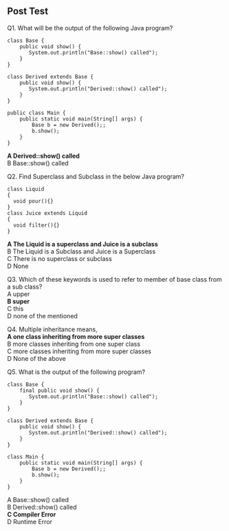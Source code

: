 ## Post Test

Q1. What will be the output of the following Java program?<br>

```
class Base {
    public void show() {
       System.out.println("Base::show() called");
    }
}
  
class Derived extends Base {
    public void show() {
       System.out.println("Derived::show() called");
    }
}
  
public class Main {
    public static void main(String[] args) {
        Base b = new Derived();;
        b.show();
    }
}
```

**A Derived::show() called**<br>
B Base::show() called<br>


Q2. Find Superclass and Subclass in the below Java program?<br>
```
class Liquid
{
  void pour(){}
}
class Juice extends Liquid
{
  void filter(){}
}
```
**A The Liquid is a superclass and Juice is a subclass**<br>
B The Liquid is a Subclass and Juice is a Superclass<br>
C There is no superclass or subclass<br>
D None<br>

Q3. Which of these keywords is used to refer to member of base class from a sub class?<br>
A upper<br>
**B super**<br>
C this<br>
D none of the mentioned<br>

Q4. Multiple inheritance means,<br>
**A one class inheriting from more super classes**<br>
B more classes inheriting from one super class<br>
C more classes inheriting from more super classes<br>
D None of the above<br>

Q5. What is the output of the following program?<br>
```
class Base {
    final public void show() {
       System.out.println("Base::show() called");
    }
}
  
class Derived extends Base {
    public void show() {
       System.out.println("Derived::show() called");
    }
}
  
class Main {
    public static void main(String[] args) {
        Base b = new Derived();;
        b.show();
    }
}
```


A Base::show() called<br>
B Derived::show() called<br>
**C Compiler Error**<br>
D Runtime Error<br>
